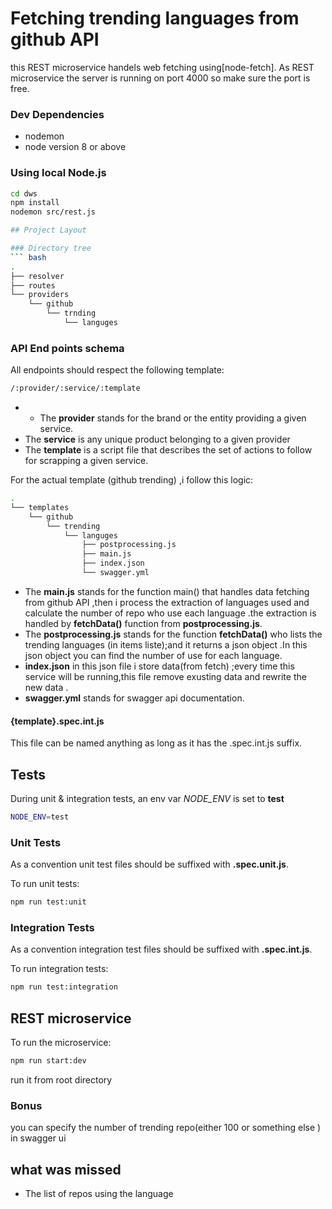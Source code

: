 # Fetching trending languages from github API
this REST microservice handels web fetching using[node-fetch].
As REST microservice the server is running on port 4000 so make sure the port is free.
### Dev Dependencies
+ nodemon
+ node version 8 or above

### Using local Node.js
```bash
cd dws
npm install
nodemon src/rest.js 

## Project Layout

### Directory tree
``` bash
.
├── resolver
├── routes
└── providers
    └── github
        └── trnding
            └── languges
```
### API End points schema
All endpoints should respect the following template:

```bash
/:provider/:service/:template
```
- - The __provider__ stands for the brand or the entity providing a given service.
- The __service__ is any unique product belonging to a given provider 
- The __template__ is a script file that describes the set of actions to follow for scrapping a given service.

For the actual template (github trending) ,i follow this logic:
```bash
.
└── templates
    └── github
        └── trending
            └── languges
                ├── postprocessing.js
                ├── main.js
                ├── index.json
                └── swagger.yml
```
- The __main.js__ stands for the function main() that handles data fetching from github API ,then  i process the extraction of languages used and calculate the number of repo who use each language .the extraction is handled by __fetchData()__ function from __postprocessing.js__.
- The __postprocessing.js__ stands for the function __fetchData()__  who lists the trending languages (in items liste);and it returns a json object .In this json object you can find the number of use for each language.
- __index.json__ in this json file i store data(from fetch) ;every time this service will be running,this file remove exusting data and rewrite the new data .
- __swagger.yml__ stands for swagger api documentation.
#### {template}.spec.int.js

This file can be named anything as long as it has the .spec.int.js suffix.

## Tests

During unit & integration tests, an env var _NODE_ENV_ is set to __test__

```bash
NODE_ENV=test
```

### Unit Tests

As a convention unit test files should be suffixed with __.spec.unit.js__.

To run unit tests:

```bash
npm run test:unit
```

### Integration Tests

As a convention integration test files should be suffixed with __.spec.int.js__.

To run integration tests:

```bash
npm run test:integration
```
## REST microservice
To run the microservice:
```bash
npm run start:dev
```
run it from root directory
### Bonus
 you can specify the number of trending repo(either 100 or something else ) in swagger ui
## what was missed
- The list of repos using the language